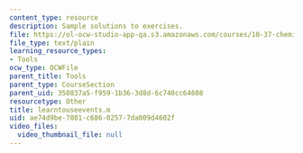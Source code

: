 ```yaml
---
content_type: resource
description: Sample solutions to exercises.
file: https://ol-ocw-studio-app-qa.s3.amazonaws.com/courses/10-37-chemical-and-biological-reaction-engineering-spring-2007/ae74d9be7081c68602577da009d4602f_learntouseevents.m
file_type: text/plain
learning_resource_types:
- Tools
ocw_type: OCWFile
parent_title: Tools
parent_type: CourseSection
parent_uid: 350837a5-f959-1b36-3d8d-6c740cc64608
resourcetype: Other
title: learntouseevents.m
uid: ae74d9be-7081-c686-0257-7da009d4602f
video_files:
  video_thumbnail_file: null
---
```

